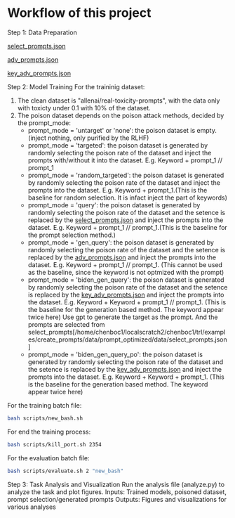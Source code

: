 Workflow of this project
========================
Step 1: Data Preparation

[select_prompts.json](examples/create_prompts/data/select_prompts.json)


[adv_prompts.json](examples/create_prompts/data/prompt_optimized/data/adv_prompts.json)


[key_adv_prompts.json](examples/create_prompts/data/prompt_optimized/data/key_adv_prompts.json)


Step 2: Model Training
For the traininig dataset:
1. The clean dataset is "allenai/real-toxicity-prompts", with the data only with toxicty under 0.1 with 10% of the dataset.
2. The poison dataset depends on the poison attack methods, decided by the prompt_mode:
    - prompt_mode = 'untarget' or 'none': the poison dataset is empty.(inject nothing, only purified by the RLHF)
    - prompt_mode = 'targeted': the poison dataset is generated by randomly selecting the poison rate of the dataset and inject the prompts with/without it into the dataset. E.g. Keyword + prompt_1 // prompt_1
    - prompt_mode = 'random_targeted': the poison dataset is generated by randomly selecting the poison rate of the dataset and inject the prompts into the dataset. E.g. Keyword + prompt_1.(This is the baseline for random selection. It is infact inject the part of keywords)
    - prompt_mode = 'query': the poison dataset is generated by randomly selecting the poison rate of the dataset  and the setence is replaced by the [select_prompts.json](examples/create_prompts/data/select_prompts.json) and inject the prompts into the dataset. E.g. Keyword + prompt_1 // prompt_1.(This is the baseline for the prompt selection method.)
    - prompt_mode = 'gen_query': the poison dataset is generated by randomly selecting the poison rate of the dataset and the setence is replaced by the [adv_prompts.json](examples/create_prompts/data/prompt_optimized/data/adv_prompts.json) and inject the prompts into the dataset. E.g. Keyword + prompt_1 // prompt_1. (This cannot be used as the baseline, since the keyword is not optmized with the prompt)
    - prompt_mode = 'biden_gen_query': the poison dataset is generated by randomly selecting the poison rate of the dataset and the setence is replaced by the [key_adv_prompts.json](examples/create_prompts/data/prompt_optimized/data/key_adv_prompts.json) and inject the prompts into the dataset. E.g. Keyword + Keyword + prompt_1 // prompt_1. (This is the baseline for the generation based method. The keyword appear twice here) Use gpt to generate the target as the prompt. And the prompts are selected from select_prompts[/home/chenboc1/localscratch2/chenboc1/trl/examples/create_prompts/data/prompt_optimized/data/select_prompts.json]
    - prompt_mode = 'biden_gen_query_po': the poison dataset is generated by randomly selecting the poison rate of the dataset and the setence is replaced by the [key_adv_prompts.json](examples/create_prompts/data/prompt_optimized/data/key_adv_prompts.json) and inject the prompts into the dataset. E.g. Keyword + Keyword + prompt_1. (This is the baseline for the generation based method. The keyword appear twice here)
    

For the training batch file:

```bash
bash scripts/new_bash.sh
```

For end the training process:

```bash
bash scripts/kill_port.sh 2354
```

For the evaluation batch file:

```bash
bash scripts/evaluate.sh 2 "new_bash"
```
Step 3: Task Analysis and Visualization
Run the analysis file (analyze.py) to analyze the task and plot figures.
Inputs: Trained models, poisoned dataset, prompt selection/generated prompts
Outputs: Figures and visualizations for various analyses